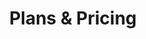 ---
title: "Plans & Pricing"
heading: "Interested in supporting project development?"
layout: "pricing"
draft: false

pricing:
- name: "Early Adopter"
  price: "$499"
  per: "/ea"
  link: https://buy.stripe.com/aEU7ulcKg6HXfUA9AA
  link_text: Order Early Adopter
  features_list:
    - Add yourself to the First come first served queue
    - "One Handex Keydex"
    - "Hardware support"
    - "Discount on future upgrades"
    - "Support rapid deployment"

- name: "Tech Advocate"
  price: "$999"
  per: "/ea"
  link: https://buy.stripe.com/9AQdSJeSoc2h37O5kl
  link_text: Order Tech Advocate
  features_list:
    - "Add yourself to the First come first served queue"
    - "One Handex Keydex"
    - "One Year of free upgrades"
    - "Hardware Support"
    - "User Support"
    - "Support rapid deployment"

- name: "Long-Term Pillar"
  price: "$1599"
  per: "/ea"
  link: https://buy.stripe.com/00gbKBfWs9U97o47su
  link_text: Order Long-Term Pillar
  features_list:
    - "Add yourself to the First come first served queue"
    - "One Handex Keydex"
    - "Five years of free upgrades"
    - "Hardware Support"
    - "User Support"
    - "Support rapid deployment"

- name: "Enterprise"
  price: "Custom"
  features_list:
    - "Add yourself to the First come first served queue"
    - "Bulk Handex Keydex order pricing available"
    - "Free upgrades"
    - "Hardware Support"
    - "User Support"
    - "Support rapid deployment"
---
